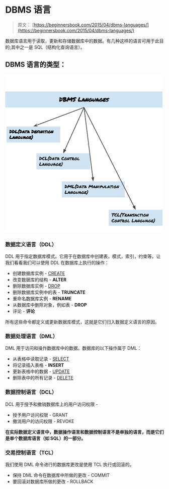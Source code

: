 # DBMS 语言

> 原文： [https://beginnersbook.com/2015/04/dbms-languages/](https://beginnersbook.com/2015/04/dbms-languages/)

数据库语言用于读取，更新和存储数据库中的数据。有几种这样的语言可用于此目的;其中之一是 SQL（结构化查询语言）。

## DBMS 语言的类型：

![DBMS language](img/ec42ac039c6416cf342ae7a6d08e983b.jpg)

### 数据定义语言（DDL）

DDL 用于指定数据库模式。它用于在数据库中创建表，模式，索引，约束等。让我们看看我们可以使用 DDL 在数据库上执行的操作：

*   创建数据库实例 - [CREATE](https://beginnersbook.com/2014/05/sql-create-database-statement/)
*   改变数据库的结构 - **ALTER**
*   删除数据库实例 - [DROP](https://beginnersbook.com/2014/05/sql-drop-database-statement/)
*   删除数据库实例中的表 - **TRUNCATE**
*   重命名数据库实例 - **RENAME**
*   从数据库中删除对象，例如表 - **DROP**
*   评论 - **评论**

所有这些命令都定义或更新数据库模式，这就是它们归入数据定义语言的原因。

### 数据处理语言（DML）

DML 用于访问和操作数据库中的数据。数据库的以下操作属于 DML：

*   从表格中读取记录 - [SELECT](https://beginnersbook.com/2014/05/sql-select-query/)
*   将记录插入表格 - **INSERT**
*   更新表格中的数据 - [UPDATE](https://beginnersbook.com/2014/05/update-query-in-sql/)
*   删除表中的所有记录 - [DELETE](https://beginnersbook.com/2014/05/delete-query-in-sql/)

### 数据控制语言（DCL）

DCL 用于授予和撤销数据库上的用户访问权限 -

*   授予用户访问权限 - GRANT
*   撤消用户的访问权限 - REVOKE

**在实际数据定义语言中，数据操作语言和数据控制语言不是单独的语言，而是它们是单个数据库语言（如 SQL）的一部分。**

### 交易控制语言（TCL）

我们使用 DML 命令进行的数据库更改是使用 TCL 执行或回滚的。

*   保持 DML 命令在数据库中所做的更改 - COMMIT
*   要回滚对数据库所做的更改 - ROLLBACK
